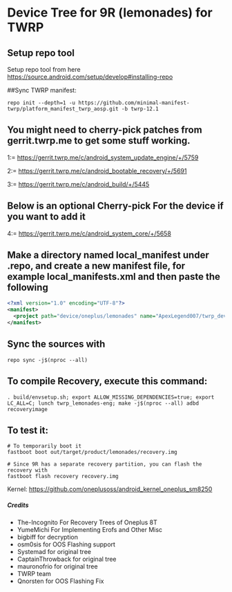 # Device Tree for 9R (lemonades) for TWRP

## Setup repo tool
Setup repo tool from here https://source.android.com/setup/develop#installing-repo

##Sync TWRP manifest:

```
repo init --depth=1 -u https://github.com/minimal-manifest-twrp/platform_manifest_twrp_aosp.git -b twrp-12.1

```

## You might need to cherry-pick patches from gerrit.twrp.me to get some stuff working.

1:= https://gerrit.twrp.me/c/android_system_update_engine/+/5759

2:= https://gerrit.twrp.me/c/android_bootable_recovery/+/5691

3:= https://gerrit.twrp.me/c/android_build/+/5445

## Below is an optional Cherry-pick For the device if you want to add it

4:= https://gerrit.twrp.me/c/android_system_core/+/5658 

## Make a directory named local_manifest under .repo, and create a new manifest file, for example local_manifests.xml and then paste the following

```xml
<?xml version="1.0" encoding="UTF-8"?>
<manifest>
  <project path="device/oneplus/lemonades" name="ApexLegend007/twrp_device_oneplus_lemonades" remote="github" revision="android-12.1" />
</manifest>
```

## Sync the sources with

```
repo sync -j$(nproc --all)
```

## To compile Recovery, execute this command:

```
. build/envsetup.sh; export ALLOW_MISSING_DEPENDENCIES=true; export LC_ALL=C; lunch twrp_lemonades-eng; make -j$(nproc --all) adbd recoveryimage
```

## To test it:

```
# To temporarily boot it
fastboot boot out/target/product/lemonades/recovery.img 

# Since 9R has a separate recovery partition, you can flash the recovery with
fastboot flash recovery recovery.img
```

Kernel: https://github.com/oneplusoss/android_kernel_oneplus_sm8250

##### Credits
- The-Incognito For Recovery Trees of Oneplus 8T
- YumeMichi For Implementing Erofs and Other Misc
- bigbiff for decryption
- osm0sis for OOS Flashing support
- Systemad for original tree
- CaptainThrowback for original tree
- mauronofrio for original tree
- TWRP team
- Qnorsten for OOS Flashing Fix
